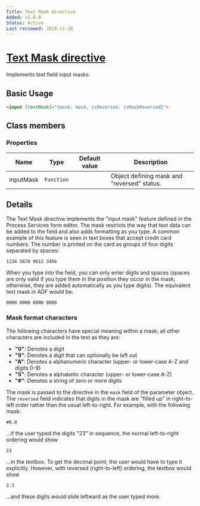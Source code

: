```yaml
---
Title: Text Mask directive
Added: v2.0.0
Status: Active
Last reviewed: 2018-11-20
---
```


# [Text Mask directive](../../../lib/core/form/components/widgets/text/text-mask.component.ts "Defined in text-mask.component.ts")

Implements text field input masks.

## Basic Usage

```html
<input [textMask]="{mask: mask, isReversed: isMaskReversed}">
```

## Class members

### Properties

| Name | Type | Default value | Description |
| ---- | ---- | ------------- | ----------- |
| inputMask | `Function` |  | Object defining mask and "reversed" status. |

## Details

The Text Mask directive implements the "input mask" feature defined in the
Process Services form editor. The mask restricts the way that text data can
be added to the field and also adds formatting as you type. A common example of
this feature is seen in text boxes that accept credit card numbers. The number is
printed on the card as groups of four digits separated by spaces:

`1234 5678 9012 3456`

When you type into the field, you can only enter digits and spaces (spaces
are only valid if you type them in the position they occur in the mask;
otherwise, they are added automatically as you type digits). The equivalent
text mask in ADF would be:

`0000 0000 0000 0000`

### Mask format characters

The following characters have special meaning within a mask; all other characters
are included in the text as they are:

-   **"0"**: Denotes a digit
-   **"9"**: Denotes a digit that can optionally be left out
-   **"A"**: Denotes a alphanumeric character (upper- or lower-case A-Z and digits 0-9)
-   **"S"**: Denotes a alphabetic character (upper- or lower-case A-Z)
-   **"#"**: Denotes a string of zero or more digits

The mask is passed to the directive in the `mask` field of the parameter object. The
`reversed` field indicates that digits in the mask are "filled up" in
right-to-left order rather than the usual left-to-right. For example, with the
following mask:

`#0.0`

...if the user typed the digits "23" in sequence, the normal left-to-right ordering
would show

`23`

...in the textbox. To get the decimal point, the user would have to type it explicitly.
However, with reversed (right-to-left) ordering, the textbox would show

`2.3`

...and these digits would slide leftward as the user typed more.
